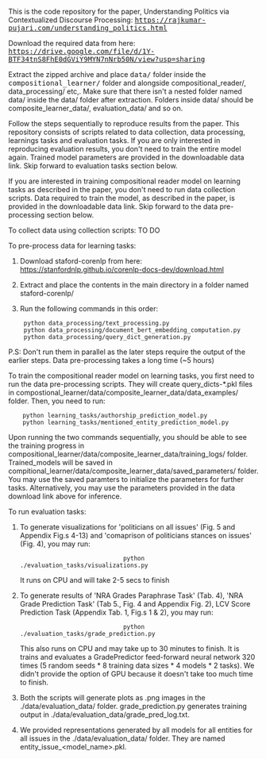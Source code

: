 This is the code repository for the paper, Understanding Politics via Contextualized Discourse Processing: <tt> https://rajkumar-pujari.com/understanding_politics.html </tt>

Download the required data from here: <tt> https://drive.google.com/file/d/1Y-BTF34tnS8FhE0dGViY9MYN7nNrb50N/view?usp=sharing </tt>

Extract the zipped archive and place <tt>data/</tt> folder inside the <tt>compositional_learner/</tt> folder and alongside compositional_reader/, data_processing/ etc,. Make sure that there isn't a nested folder named data/ inside the data/ folder after extraction. Folders inside data/ should be composite_learner_data/, evaluation_data/ and so on.

Follow the steps sequentially to reproduce results from the paper. This repository consists of scripts related to data collection, data processing, learnings tasks and evaluation tasks. If you are only interested in reproducing evaluation results, you don't need to train the entire model again. Trained model parameters are provided in the downloadable data link. Skip forward to evaluation tasks section below.

If you are interested in training compositional reader model on learning tasks as described in the paper, you don't need to run data collection scripts. Data required to train the model, as described in the paper, is provided in the downloadable data link. Skip forward to the data pre-processing section below.

To collect data using collection scripts:
TO DO


To pre-process data for learning tasks:
1. Download staford-corenlp from here: https://stanfordnlp.github.io/corenlp-docs-dev/download.html
2. Extract and place the contents in the main directory in a folder named staford-corenlp/
3. Run the following commands in this order:

        python data_processing/text_processing.py
        python data_processing/document_bert_embedding_computation.py
        python data_processing/query_dict_generation.py

P.S: Don't run them in parallel as the later steps require the output of the earlier steps. Data pre-processing takes a long time (~5 hours)


To train the compositional reader model on learning tasks, you first need to run the data pre-processing scripts. They will create query_dicts-\*.pkl files in compostional_learner/data/composite_learner_data/data_examples/ folder. Then, you need to run:

        python learning_tasks/authorship_prediction_model.py
        python learning_tasks/mentioned_entity_prediction_model.py
	
Upon running the two commands sequentially, you should be able to see the training progress in compositional_learner/data/composite_learner_data/training_logs/ folder. Trained_models will be saved in compitional_learner/data/composite_learner_data/saved_parameters/ folder. You may use the saved paramters to initialize the parameters for further tasks. Alternatively, you may use the parameters provided in the data download link above for inference.



To run evaluation tasks:

1. To generate visualizations for 'politicians on all issues' (Fig. 5 and Appendix Fig.s 4-13) and 'comaprison of politicians stances on issues' (Fig. 4), you may run:

                                    python ./evaluation_tasks/visualizations.py

	It runs on CPU and will take 2-5 secs to finish


2. To generate results of 'NRA Grades Paraphrase Task' (Tab. 4), 'NRA Grade Prediction Task' (Tab 5., Fig. 4 and Appendix Fig. 2), LCV Score Prediction Task (Appendix Tab. 1, Fig.s 1 & 2), you may run:

                                    python ./evaluation_tasks/grade_prediction.py


	This also runs on CPU and may take up to 30 minutes to finish. It is trains and evaluates a GradePredictor feed-forward neural network 320 times (5 random seeds * 8 training data sizes * 4 models * 2 tasks). We didn't provide the option of GPU because it doesn't take too much time to finish.


3. Both the scripts will generate plots as .png  images in the ./data/evaluation_data/ folder. grade_prediction.py generates training output in ./data/evaluation_data/grade_pred_log.txt.

4. We provided representations generated by all models for all entities for all issues in the ./data/evaluation_data/ folder. They are named entity_issue_<model_name>.pkl.
